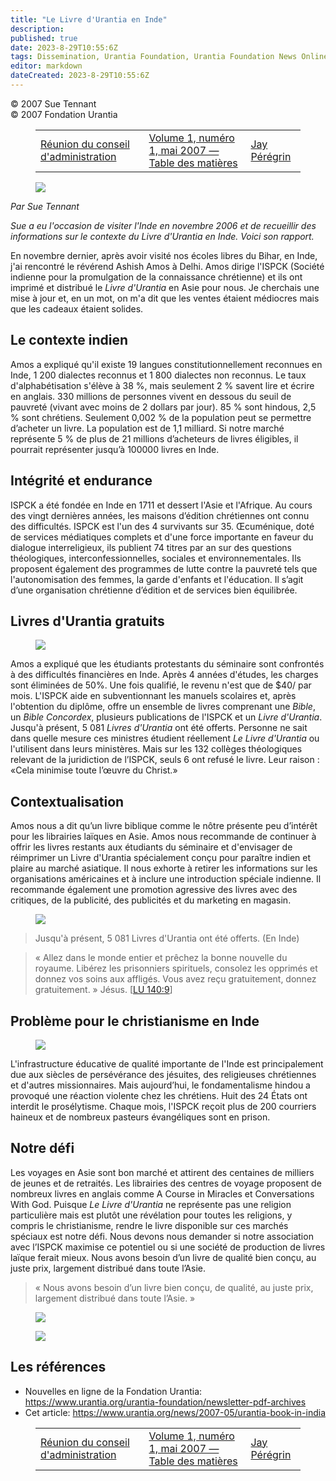 ```yaml
---
title: "Le Livre d'Urantia en Inde"
description: 
published: true
date: 2023-8-29T10:55:6Z
tags: Dissemination, Urantia Foundation, Urantia Foundation News Online, article
editor: markdown
dateCreated: 2023-8-29T10:55:6Z
---
```


<p class="v-card v-sheet theme--light gray lighten-3 px-2">© 2007 Sue Tennant<br>© 2007 Fondation Urantia</p>
<figure class="table chapter-navigator">
  <table>
    <tbody>
      <tr>
        <td>
        <a href="/fr/article/Mo_Siegel/Trustees_Meeting">
          <span class="mdi mdi-arrow-left-drop-circle"></span><span class="pl-2">Réunion du conseil d'administration</span>
        </a>
        </td>
        <td>
        <a href="/fr/index/articles_uf_news_online#volume-1-numéro-1-mai-2007">
          <span class="mdi mdi-book-open-variant"></span><span class="pl-2">Volume 1, numéro 1, mai 2007 — Table des matières</span>
        </a>
        </td>
        <td>
        <a href="/fr/article/UF_News_Online/Jay_Peregrine">
          <span class="pr-2">Jay Pérégrin</span><span class="mdi mdi-arrow-right-drop-circle"></span>
        </a>
        </td>
      </tr>
    </tbody>
  </table>
</figure>



<figure id="Figure_1" class="image urantiapedia image-style-align-left">
<img src="/image/article/UF_News_Online/2007_05/022.jpg">
</figure>

_Par Sue Tennant_

_Sue a eu l'occasion de visiter l'Inde en novembre 2006 et de recueillir des informations sur le contexte du Livre d'Urantia en Inde. Voici son rapport._

En novembre dernier, après avoir visité nos écoles libres du Bihar, en Inde, j'ai rencontré le révérend Ashish Amos à Delhi. Amos dirige l'ISPCK (Société indienne pour la promulgation de la connaissance chrétienne) et ils ont imprimé et distribué le _Livre d'Urantia_ en Asie pour nous. Je cherchais une mise à jour et, en un mot, on m'a dit que les ventes étaient médiocres mais que les cadeaux étaient solides.
<br style="clear:both;"/>

## Le contexte indien

Amos a expliqué qu'il existe 19 langues constitutionnellement reconnues en Inde, 1 200 dialectes reconnus et 1 800 dialectes non reconnus. Le taux d'alphabétisation s'élève à 38 %, mais seulement 2 % savent lire et écrire en anglais. 330 millions de personnes vivent en dessous du seuil de pauvreté (vivant avec moins de 2 dollars par jour). 85 % sont hindous, 2,5 % sont chrétiens. Seulement 0,002 % de la population peut se permettre d’acheter un livre. La population est de 1,1 milliard. Si notre marché représente 5 % de plus de 21 millions d’acheteurs de livres éligibles, il pourrait représenter jusqu’à 100000 livres en Inde.

## Intégrité et endurance

ISPCK a été fondée en Inde en 1711 et dessert l'Asie et l'Afrique. Au cours des vingt dernières années, les maisons d’édition chrétiennes ont connu des difficultés. ISPCK est l'un des 4 survivants sur 35. Œcuménique, doté de services médiatiques complets et d'une force importante en faveur du dialogue interreligieux, ils publient 74 titres par an sur des questions théologiques, interconfessionnelles, sociales et environnementales. Ils proposent également des programmes de lutte contre la pauvreté tels que l'autonomisation des femmes, la garde d'enfants et l'éducation. Il s’agit d’une organisation chrétienne d’édition et de services bien équilibrée.

## Livres d'Urantia gratuits

<figure id="Figure_3" class="image urantiapedia image-style-align-right">
<img src="/image/article/UF_News_Online/2007_05/035.jpg">
</figure>

Amos a expliqué que les étudiants protestants du séminaire sont confrontés à des difficultés financières en Inde. Après 4 années d'études, les charges sont éliminées de 50\%. Une fois qualifié, le revenu n'est que de $\$ 40 /$ par mois. L'ISPCK aide en subventionnant les manuels scolaires et, après l'obtention du diplôme, offre un ensemble de livres comprenant une _Bible_, un _Bible Concordex_, plusieurs publications de l'ISPCK et un _Livre d'Urantia_. Jusqu'à présent, 5 081 _Livres d'Urantia_ ont été offerts. Personne ne sait dans quelle mesure ces ministres étudient réellement _Le Livre d'Urantia_ ou l'utilisent dans leurs ministères. Mais sur les 132 collèges théologiques relevant de la juridiction de l’ISPCK, seuls 6 ont refusé le livre. Leur raison : «Cela minimise toute l’œuvre du Christ.»
<br style="clear:both;"/>

## Contextualisation

Amos nous a dit qu’un livre biblique comme le nôtre présente peu d’intérêt pour les librairies laïques en Asie. Amos nous recommande de continuer à offrir les livres restants aux étudiants du séminaire et d'envisager de réimprimer un Livre d'Urantia spécialement conçu pour paraître indien et plaire au marché asiatique. Il nous exhorte à retirer les informations sur les organisations américaines et à inclure une introduction spéciale indienne. Il recommande également une promotion agressive des livres avec des critiques, de la publicité, des publicités et du marketing en magasin.

<figure id="Figure_4" class="image urantiapedia">
<img src="/image/article/UF_News_Online/2007_05/021.jpg">
</figure>

> Jusqu'à présent, 5 081 Livres d'Urantia ont été offerts. (En Inde)

> « Allez dans le monde entier et prêchez la bonne nouvelle du royaume. Libérez les prisonniers spirituels, consolez les opprimés et donnez vos soins aux affligés. Vous avez reçu gratuitement, donnez gratuitement. » Jésus. <a id="a51_223"></a>[[LU 140:9](/fr/The_Urantia_Book/140#p9)]

## Problème pour le christianisme en Inde

<figure id="Figure_5" class="image urantiapedia image-style-align-left">
<img src="/image/article/UF_News_Online/2007_05/027.jpg">
</figure>

L'infrastructure éducative de qualité importante de l'Inde est principalement due aux siècles de persévérance des jésuites, des religieuses chrétiennes et d'autres missionnaires. Mais aujourd’hui, le fondamentalisme hindou a provoqué une réaction violente chez les chrétiens. Huit des 24 États ont interdit le prosélytisme. Chaque mois, l'ISPCK reçoit plus de 200 courriers haineux et de nombreux pasteurs évangéliques sont en prison.
<br style="clear:both;"/>

## Notre défi

Les voyages en Asie sont bon marché et attirent des centaines de milliers de jeunes et de retraités. Les librairies des centres de voyage proposent de nombreux livres en anglais comme A Course in Miracles et Conversations With God. Puisque _Le Livre d'Urantia_ ne représente pas une religion particulière mais est plutôt une révélation pour toutes les religions, y compris le christianisme, rendre le livre disponible sur ces marchés spéciaux est notre défi. Nous devons nous demander si notre association avec l’ISPCK maximise ce potentiel ou si une société de production de livres laïque ferait mieux. Nous avons besoin d’un livre de qualité bien conçu, au juste prix, largement distribué dans toute l’Asie.

> « Nous avons besoin d’un livre bien conçu, de qualité, au juste prix, largement distribué dans toute l’Asie. »

<figure id="Figure_6" class="image urantiapedia">
<img src="/image/article/UF_News_Online/2007_05/032.jpg">
</figure>

<figure id="Figure_7" class="image urantiapedia">
<img src="/image/article/UF_News_Online/2007_05/008.jpg">
</figure>


## Les références

- Nouvelles en ligne de la Fondation Urantia: https://www.urantia.org/urantia-foundation/newsletter-pdf-archives
- Cet article: https://www.urantia.org/news/2007-05/urantia-book-in-india




<figure class="table chapter-navigator">
  <table>
    <tbody>
      <tr>
        <td>
        <a href="/fr/article/Mo_Siegel/Trustees_Meeting">
          <span class="mdi mdi-arrow-left-drop-circle"></span><span class="pl-2">Réunion du conseil d'administration</span>
        </a>
        </td>
        <td>
        <a href="/fr/index/articles_uf_news_online#volume-1-numéro-1-mai-2007">
          <span class="mdi mdi-book-open-variant"></span><span class="pl-2">Volume 1, numéro 1, mai 2007 — Table des matières</span>
        </a>
        </td>
        <td>
        <a href="/fr/article/UF_News_Online/Jay_Peregrine">
          <span class="pr-2">Jay Pérégrin</span><span class="mdi mdi-arrow-right-drop-circle"></span>
        </a>
        </td>
      </tr>
    </tbody>
  </table>
</figure>
